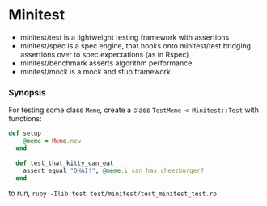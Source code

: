 # Minitest
- minitest/test is a lightweight testing framework with assertions
- minitest/spec is a spec engine, that hooks onto minitest/test bridging assertions over to spec expectations (as in Rspec)
- minitest/benchmark asserts algorithm performance 
- minitest/mock is a mock and stub framework

### Synopsis
For testing some class `Meme`, create a class `TestMeme < Minitest::Test` with functions:
```ruby
def setup
    @meme = Meme.new
  end

  def test_that_kitty_can_eat
    assert_equal "OHAI!", @meme.i_can_has_cheezburger?
  end
```

to run, `ruby -Ilib:test test/minitest/test_minitest_test.rb`
